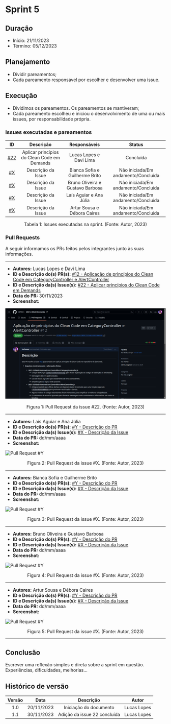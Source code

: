 # Sprint 5

## Duração
- Início: 21/11/2023
- Término: 05/12/2023

## Planejamento
- Dividir pareamentos;
- Cada pareamento responsável por escolher e desenvolver uma issue.

## Execução
- Dividimos os pareamentos. Os pareamentos se mantiveram;
- Cada pareamento escolheu e iniciou o desenvolvimento de uma ou mais issues, por responsabilidade própria.

### Issues executadas e pareamentos
| ID | Descrição | Responsáveis | Status |
| :--: | :-----: | :----------: | :----: |
| [#22](https://github.com/Siged-Gces-2023-2/2023.2-SIGeD-GCES-Doc/issues/22) | Aplicar princípios do Clean Code em Demands | Lucas Lopes e Davi Lima | Concluída |
| [#X]() | Descrição da Issue | Bianca Sofia e Guilherme Brito | Não iniciada/Em andamento/Concluída |
| [#X]() | Descrição da Issue | Bruno Oliveira e Gustavo Barbosa | Não iniciada/Em andamento/Concluída |
| [#X]() | Descrição da Issue | Laís Aguiar e Ana Júlia | Não iniciada/Em andamento/Concluída |
| [#X]() | Descrição da Issue | Artur Sousa e Débora Caires | Não iniciada/Em andamento/Concluída |

<figcaption align="center">Tabela 1: Issues executadas na sprint. (Fonte: Autor, 2023)</figcaption>

### Pull Requests
A seguir informamos os PRs feitos pelos integrantes junto às suas informações.

---

- **Autores:** Lucas Lopes e Davi Lima
- **ID e Descrição do(s) PR(s):** [#12 - Aplicação de princípios do Clean Code em CategoryController e AlertController](https://github.com/DITGO/2021-2-SiGeD-Demands/pull/12)
- **ID e Descrição da(s) Issue(s):** [#22 - Aplicar princípios do Clean Code em Demands](https://github.com/Siged-Gces-2023-2/2023.2-SIGeD-GCES-Doc/issues/22)
- **Data do PR:** 30/11/2023
- **Screenshot:**

![Pull Request #12](../assets/pullRequests/pr12.png)


<figcaption align="center">Figura 1: Pull Request da issue #22. (Fonte: Autor, 2023)</figcaption>

---

- **Autores:** Laís Aguiar e Ana Júlia
- **ID e Descrição do(s) PR(s):** [#Y - Descrição do PR]()
- **ID e Descrição da(s) Issue(s):** [#X - Descrição da Issue]()
- **Data do PR:** dd/mm/aaaa
- **Screenshot:**

![Pull Request #Y](../assets/pullRequests/)

<figcaption align="center">Figura 2: Pull Request da issue #X. (Fonte: Autor, 2023)</figcaption>

---

- **Autores:** Bianca Sofia e Guilherme Brito
- **ID e Descrição do(s) PR(s):** [#Y - Descrição do PR]()
- **ID e Descrição da(s) Issue(s):** [#X - Descrição da Issue]()
- **Data do PR:** dd/mm/aaaa
- **Screenshot:**

![Pull Request #Y](../assets/pullRequests/)


<figcaption align="center">Figura 3: Pull Request da issue #X. (Fonte: Autor, 2023)</figcaption>

---

- **Autores:** Bruno Oliveira e Gustavo Barbosa
- **ID e Descrição do(s) PR(s):** [#Y - Descrição do PR]()
- **ID e Descrição da(s) Issue(s):** [#X - Descrição da Issue]()
- **Data do PR:** dd/mm/aaaa
- **Screenshot:**

![Pull Request #Y](../assets/pullRequests/)

<figcaption align="center">Figura 4: Pull Request da issue #X. (Fonte: Autor, 2023)</figcaption>

---

- **Autores:** Artur Sousa e Débora Caires
- **ID e Descrição do(s) PR(s):** [#Y - Descrição do PR]()
- **ID e Descrição da(s) Issue(s):** [#X - Descrição da Issue]()
- **Data do PR:** dd/mm/aaaa
- **Screenshot:**

![Pull Request #Y](../assets/pullRequests/)

<figcaption align="center">Figura 5: Pull Request da issue #X. (Fonte: Autor, 2023)</figcaption>

---

## Conclusão
Escrever uma reflexão simples e direta sobre a sprint em questão. Experiências, dificuldades, melhorias...

## Histórico de versão
| Versão | Data | Descrição | Autor |
| :----: | :--: | :-------: | :---: |
| 1.0 | 20/11/2023 | Iniciação do documento | Lucas Lopes |
| 1.1 | 30/11/2023 | Adição da issue 22 concluída | Lucas Lopes |
